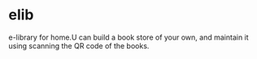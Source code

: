# elib
e-library for home.U can build a book store of your own, and maintain it using scanning the QR code of the books.
